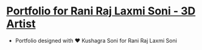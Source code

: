 # [Portfolio for Rani Raj Laxmi Soni - 3D Artist](https://rajlaxmisoni.github.io/raj-webfolio/)
- Portfolio designed with :heart: Kushagra Soni for Rani Raj Laxmi Soni